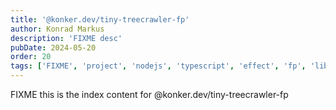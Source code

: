 ```yaml
---
title: '@konker.dev/tiny-treecrawler-fp'
author: Konrad Markus
description: 'FIXME desc'
pubDate: 2024-05-20
order: 20
tags: ['FIXME', 'project', 'nodejs', 'typescript', 'effect', 'fp', 'lib']
---
```


FIXME this is the index content for @konker.dev/tiny-treecrawler-fp
